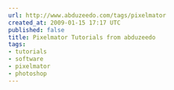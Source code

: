 ```yaml
---
url: http://www.abduzeedo.com/tags/pixelmator
created_at: 2009-01-15 17:17 UTC
published: false
title: Pixelmator Tutorials from abduzeedo
tags:
- tutorials
- software
- pixelmator
- photoshop
---
```



